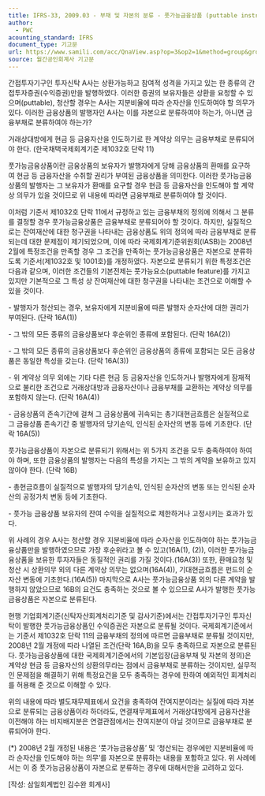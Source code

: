 ```yaml
---
title: IFRS-33, 2009.03 - 부채 및 자본의 분류 - 풋가능금융상품 (puttable instrument)
author:
  - PWC
acounting_standard: IFRS
document_type: 기고문
url: https://www.samili.com/acc/QnaView.asp?op=3&op2=1&method=group&group=2086-15;1&orgcode=0&searchword=&page=33&code=IFRS%2D33%3A200903
source: 월간공인회계사 기고문
---
```

간접투자기구인 투자신탁 A사는 상환가능하고 참여적 성격을 가지고 있는 한 종류의 간접투자증권(수익증권)만을 발행하였다. 이러한 증권의 보유자들은 상환을 요청할 수 있으며(puttable), 청산할 경우는 A사는 지분비율에 따라 순자산을 인도하여야 할 의무가 있다. 이러한 금융상품의 발행자인 A사는 이를 자본으로 분류하여야 하는가, 아니면 금융부채로 분류하여야 하는가?

  

거래상대방에게 현금 등 금융자산을 인도하기로 한 계약상 의무는 금융부채로 분류되어야 한다. (한국채택국제회계기준 제1032호 단락 11)

  

풋가능금융상품이란 금융상품의 보유자가 발행자에게 당해 금융상품의 환매를 요구하여 현금 등 금융자산을 수취할 권리가 부여된 금융상품을 의미한다. 이러한 풋가능금융상품의 발행자는 그 보유자가 환매를 요구할 경우 현금 등 금융자산을 인도해야 할 계약상 의무가 있을 것이므로 위 내용에 따라면 금융부채로 분류하여야 할 것이다.

  

이처럼 기준서 제1032호 단락 11에서 규정하고 있는 금융부채의 정의에 의해서 그 분류를 결정할 경우 풋가능금융상품은 금융부채로 분류되어야 할 것이다. 하지만, 실질적으로는 잔여재산에 대한 청구권을 나타내는 금융상품도 위의 정의에 따라 금융부채로 분류되는데 대한 문제점이 제기되었으며, 이에 따라 국제회계기준위원회(IASB)는 2008년 2월에 특정조건을 만족할 경우 그 조건을 만족하는 풋가능금융상품은 자본으로 분류하도록 기준서(제1032호 및 1001호)를 개정하였다. 자본으로 분류되기 위한 특정조건은 다음과 같으며, 이러한 조건들의 기본전제는 풋가능요소(puttable feature)를 가지고 있지만 기본적으로 그 특성 상 잔여재산에 대한 청구권을 나타내는 조건으로 이해할 수 있을 것이다.

\- 발행자가 청산되는 경우, 보유자에게 지분비율에 따른 발행자 순자산에 대한 권리가 부여된다. (단락 16A(1))

\- 그 밖의 모든 종류의 금융상품보다 후순위인 종류에 포함된다. (단락 16A(2))

\- 그 밖의 모든 종류의 금융상품보다 후순위인 금융상품의 종류에 포함되는 모든 금융상품은 동일한 특성을 갖는다. (단락 16A(3))

\- 위 계약상 의무 외에는 기타 다른 현금 등 금융자산을 인도하거나 발행자에게 잠재적으로 불리한 조건으로 거래상대방과 금융자산이나 금융부채를 교환하는 계약상 의무를 포함하지 않는다. (단락 16A(4))

\- 금융상품의 존속기간에 걸쳐 그 금융상품에 귀속되는 총기대현금흐름은 실질적으로 그 금융상품 존속기간 중 발행자의 당기손익, 인식된 순자산의 변동 등에 기초한다. (단락 16A(5))

  

풋가능금융상품이 자본으로 분류되기 위해서는 위 5가지 조건을 모두 충족하여야 하여야 하며, 또한 금융상품의 발행자는 다음의 특성을 가지는 그 밖의 계약을 보유하고 있지 않아야 한다. (단락 16B)

\- 총현금흐름이 실질적으로 발행자의 당기손익, 인식된 순자산의 변동 또는 인식된 순자산의 공정가치 변동 등에 기초한다.

\- 풋가능 금융상품 보유자의 잔여 수익을 실질적으로 제한하거나 고정시키는 효과가 있다.

  

위 사례의 경우 A사는 청산할 경우 지분비율에 따라 순자산을 인도하여야 하는 풋가능금융상품만을 발행하였으므로 가장 후순위라고 볼 수 있고(16A(1), (2)), 이러한 풋가능금융상품을 보유한 투자자들은 동질적인 권리를 가질 것이다.(16A(3)) 또한, 환매요청 및 청산 시 상환의무 외의 다른 계약상 의무는 없으며(16A(4)), 기대현금흐름은 펀드의 순자산 변동에 기초한다.(16A(5)) 마지막으로 A사는 풋가능금융상품 외의 다른 계약을 발행하지 않았으므로 16B의 요건도 충족하는 것으로 볼 수 있으므로 A사가 발행한 풋가능금융상품은 자본으로 분류된다.

  

현행 기업회계기준(신탁자산회계처리기준 및 감사기준)에서는 간접투자기구인 투자신탁이 발행한 풋가능금융상품인 수익증권은 자본으로 분류될 것이다. 국제회계기준에서는 기준서 제1032호 단락 11의 금융부채의 정의에 따르면 금융부채로 분류될 것이지만, 2008년 2월 개정에 따라 나열된 조건(단락 16A,B)을 모두 충족하므로 자본으로 분류된다. 풋가능금융상품에 대한 국제회계기준에서의 기본입장(금융부채 및 자본의 정의)은 계약상 현금 등 금융자산의 상환의무라는 점에서 금융부채로 분류하는 것이지만, 실무적인 문제점을 해결하기 위해 특정요건을 모두 충족하는 경우에 한하여 예외적인 회계처리를 허용해 준 것으로 이해할 수 있다.

  

위의 내용에 따라 별도재무제표에서 요건을 충족하여 잔여지분이라는 실질에 따라 자본으로 분류되는 금융상품이라 하더라도, 연결재무제표에서 거래상대방에게 금융자산을 이전해야 하는 비지배지분은 연결관점에서는 잔여지분이 아닐 것이므로 금융부채로 분류되어야 한다.

  

(\*) 2008년 2월 개정된 내용은 ‘풋가능금융상품’ 및 ‘청산되는 경우에만 지분비율에 따라 순자산을 인도해야 하는 의무’를 자본으로 분류하는 내용을 포함하고 있다. 위 사례에서는 이 중 풋가능금융상품이 자본으로 분류하는 경우에 대해서만을 고려하고 있다.

  

\[작성: 삼일회계법인 김수완 회계사\]
